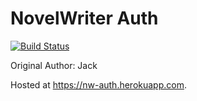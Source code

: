 # NovelWriter Auth

[![Build Status](https://travis-ci.org/SideCar6/nw_auth.svg?branch=master)](https://travis-ci.org/SideCar6/nw_auth)

Original Author: Jack

Hosted at https://nw-auth.herokuapp.com.

